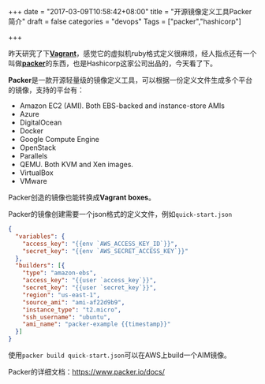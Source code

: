 +++
date = "2017-03-09T10:58:42+08:00"
title = "开源镜像定义工具Packer简介"
draft = false
categories = "devops"
Tags = ["packer","hashicorp"]

+++

昨天研究了下[**Vagrant**](https://github.com/mitchellh/vagrant)，感觉它的虚拟机ruby格式定义很麻烦，经人指点还有一个叫做[**packer**](https://github.com/mitchellh/packer)的东西，也是Hashicorp这家公司出品的，今天看了下。

**Packer**是一款开源轻量级的镜像定义工具，可以根据一份定义文件生成多个平台的镜像，支持的平台有：

- Amazon EC2 (AMI). Both EBS-backed and instance-store AMIs
- Azure
- DigitalOcean
- Docker
- Google Compute Engine
- OpenStack
- Parallels
- QEMU. Both KVM and Xen images.
- VirtualBox
- VMware

Packer创造的镜像也能转换成**Vagrant boxes**。

Packer的镜像创建需要一个json格式的定义文件，例如``quick-start.json``

```json
{
  "variables": {
    "access_key": "{{env `AWS_ACCESS_KEY_ID`}}",
    "secret_key": "{{env `AWS_SECRET_ACCESS_KEY`}}"
  },
  "builders": [{
    "type": "amazon-ebs",
    "access_key": "{{user `access_key`}}",
    "secret_key": "{{user `secret_key`}}",
    "region": "us-east-1",
    "source_ami": "ami-af22d9b9",
    "instance_type": "t2.micro",
    "ssh_username": "ubuntu",
    "ami_name": "packer-example {{timestamp}}"
  }]
}
```

使用``packer build quick-start.json``可以在AWS上build一个AIM镜像。

Packer的详细文档：https://www.packer.io/docs/